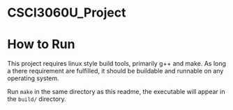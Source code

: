 # CSCI3060U_Project

# How to Run
This project requires linux style build tools, primarily g++ and make. As long a there requirement are fulfilled, it should be buildable and runnable on any operating system.

Run `make` in the same directory as this readme, the executable will appear in the `build/` directory.